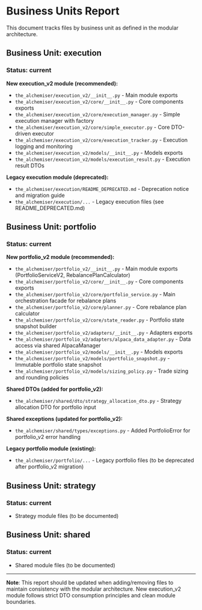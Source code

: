 # Business Units Report

This document tracks files by business unit as defined in the modular architecture.

## Business Unit: execution

### Status: current

**New execution_v2 module (recommended):**
- `the_alchemiser/execution_v2/__init__.py` - Main module exports
- `the_alchemiser/execution_v2/core/__init__.py` - Core components exports  
- `the_alchemiser/execution_v2/core/execution_manager.py` - Simple execution manager with factory
- `the_alchemiser/execution_v2/core/simple_executor.py` - Core DTO-driven executor
- `the_alchemiser/execution_v2/core/execution_tracker.py` - Execution logging and monitoring
- `the_alchemiser/execution_v2/models/__init__.py` - Models exports
- `the_alchemiser/execution_v2/models/execution_result.py` - Execution result DTOs

**Legacy execution module (deprecated):**
- `the_alchemiser/execution/README_DEPRECATED.md` - Deprecation notice and migration guide
- `the_alchemiser/execution/...` - Legacy execution files (see README_DEPRECATED.md)

## Business Unit: portfolio

### Status: current

**New portfolio_v2 module (recommended):**
- `the_alchemiser/portfolio_v2/__init__.py` - Main module exports (PortfolioServiceV2, RebalancePlanCalculator)
- `the_alchemiser/portfolio_v2/core/__init__.py` - Core components exports
- `the_alchemiser/portfolio_v2/core/portfolio_service.py` - Main orchestration facade for rebalance plans
- `the_alchemiser/portfolio_v2/core/planner.py` - Core rebalance plan calculator
- `the_alchemiser/portfolio_v2/core/state_reader.py` - Portfolio state snapshot builder
- `the_alchemiser/portfolio_v2/adapters/__init__.py` - Adapters exports
- `the_alchemiser/portfolio_v2/adapters/alpaca_data_adapter.py` - Data access via shared AlpacaManager
- `the_alchemiser/portfolio_v2/models/__init__.py` - Models exports
- `the_alchemiser/portfolio_v2/models/portfolio_snapshot.py` - Immutable portfolio state snapshot
- `the_alchemiser/portfolio_v2/models/sizing_policy.py` - Trade sizing and rounding policies

**Shared DTOs (added for portfolio_v2):**
- `the_alchemiser/shared/dto/strategy_allocation_dto.py` - Strategy allocation DTO for portfolio input

**Shared exceptions (updated for portfolio_v2):**
- `the_alchemiser/shared/types/exceptions.py` - Added PortfolioError for portfolio_v2 error handling

**Legacy portfolio module (existing):**
- `the_alchemiser/portfolio/...` - Legacy portfolio files (to be deprecated after portfolio_v2 migration)

## Business Unit: strategy  

### Status: current
- Strategy module files (to be documented)

## Business Unit: shared

### Status: current
- Shared module files (to be documented)

---

**Note**: This report should be updated when adding/removing files to maintain consistency with the modular architecture. New execution_v2 module follows strict DTO consumption principles and clean module boundaries.